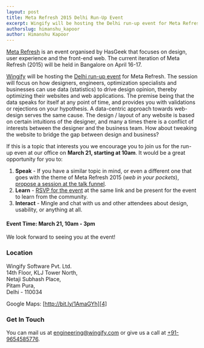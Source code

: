 ```yaml
---
layout: post
title: Meta Refresh 2015 Delhi Run-Up Event
excerpt: Wingify will be hosting the Delhi run-up event for Meta Refresh.
authorslug: himanshu_kapoor
author: Himanshu Kapoor
---
```


[Meta Refresh][2] is an event organised by HasGeek that focuses on design, user experience and the front-end web. The current iteration of Meta Refresh (2015) will be held in Bangalore on April 16-17.

[Wingify][7] will be hosting the [Delhi run-up event][3] for Meta Refresh. The session will focus on how designers, engineers, optimization specialists and businesses can use data (statistics) to drive design opinion, thereby optimizing their websites and web applications. The premise being that the data speaks for itself at any point of time, and provides you with validations or rejections on your hypothesis. A data-centric approach towards web-design serves the same cause. The design / layout of any website is based on certain intuitions of the designer, and many a times there is a conflict of interests between the designer and the business team. How about tweaking the website to bridge the gap between design and business?

If this is a topic that interests you we encourage you to join us for the run-up even at our office on **March 21, starting at 10am**. It would be a great opportunity for you to:

1. **Speak** - If you have a similar topic in mind, or even a different one that goes with the theme of Meta Refresh 2015 (*web in your pockets*), [propose a session at the talk funnel][3].
2. **Learn** - [RSVP for the event][3] at the same link and be present for the event to learn from the community.
3. **Interact** - Mingle and chat with us and other attendees about design, usability, or anything at all.

#### Event Time: March 21, 10am - 3pm

We look forward to seeing you at the event!

### Location

Wingify Software Pvt. Ltd.<br>
14th Floor, KLJ Tower North,<br>
Netaji Subhash Place,<br>
Pitam Pura,<br>
Delhi - 110034

Google Maps: [http://bit.ly/1AmaGYh][4]

### Get In Touch

You can mail us at [engineering@wingify.com][5] or give us a call at [+91-9654585776][6].

  [1]: https://metarefresh.talkfunnel.com/2015/
  [2]: https://metarefresh.in/2015/
  [3]: https://metarefresh.talkfunnel.com/2015-delhi/
  [4]: http://bit.ly/1AmaGYh
  [5]: mailto:engineering@wingify.com
  [6]: tel:+91-9654585776
  [7]: http://wingify.com
